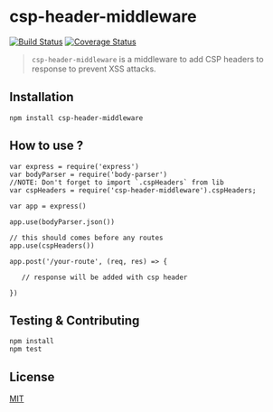 # csp-header-middleware

[![Build Status](https://travis-ci.com/prasad8mhatre/csp-header-middleware.svg?branch=master)](https://travis-ci.com/github/prasad8mhatre/csp-header-middleware)
[![Coverage Status](https://coveralls.io/repos/github/prasad8mhatre/csp-header-middleware/badge.svg?branch=master)](https://coveralls.io/github/prasad8mhatre/csp-header-middleware?branch=master)

> `csp-header-middleware` is a middleware to add CSP headers to response to prevent XSS attacks.

## Installation

    npm install csp-header-middleware
    
## How to use ?

    var express = require('express')
    var bodyParser = require('body-parser')
    //NOTE: Don't forget to import `.cspHeaders` from lib
    var cspHeaders = require('csp-header-middleware').cspHeaders;

    var app = express()

    app.use(bodyParser.json())
    
    // this should comes before any routes
    app.use(cspHeaders())

    app.post('/your-route', (req, res) => {
    
       // response will be added with csp header

    })
    
## Testing & Contributing

    npm install
    npm test
    
## License
[MIT](https://github.com/prasad8mhatre/csp-header-middleware/blob/main/LICENSE)
    
    